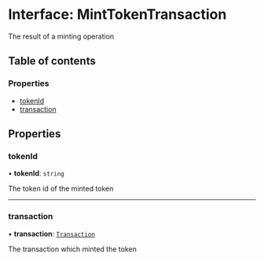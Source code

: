 # Interface: MintTokenTransaction

The result of a minting operation

## Table of contents

### Properties

- [tokenId](MintTokenTransaction.md#tokenid)
- [transaction](MintTokenTransaction.md#transaction)

## Properties

### tokenId

• **tokenId**: `string`

The token id of the minted token

___

### transaction

• **transaction**: [`Transaction`](Transaction.md)

The transaction which minted the token

